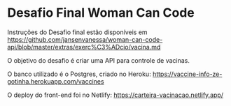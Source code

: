 # Desafio Final Woman Can Code

Instruções do Desafio final estão disponíveis em https://github.com/jansenvanessa/woman-can-code-api/blob/master/extras/exerc%C3%ADcio/vacina.md

O objetivo do desafio é criar uma API para controle de vacinas.

O banco utilizado é o Postgres, criado no Heroku: https://vaccine-info-ze-gotinha.herokuapp.com/vaccines

O deploy do front-end foi no Netlify: https://carteira-vacinacao.netlify.app/







